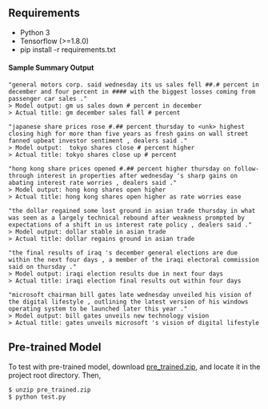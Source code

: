 
## Requirements
- Python 3
- Tensorflow (>=1.8.0)
- pip install -r requirements.txt

#### Sample Summary Output
```
"general motors corp. said wednesday its us sales fell ##.# percent in december and four percent in #### with the biggest losses coming from passenger car sales ."
> Model output: gm us sales down # percent in december
> Actual title: gm december sales fall # percent

"japanese share prices rose #.## percent thursday to <unk> highest closing high for more than five years as fresh gains on wall street fanned upbeat investor sentiment , dealers said ."
> Model output:  tokyo shares close # percent higher
> Actual title: tokyo shares close up # percent

"hong kong share prices opened #.## percent higher thursday on follow-through interest in properties after wednesday 's sharp gains on abating interest rate worries , dealers said ."
> Model output: hong kong shares open higher
> Actual title: hong kong shares open higher as rate worries ease

"the dollar regained some lost ground in asian trade thursday in what was seen as a largely technical rebound after weakness prompted by expectations of a shift in us interest rate policy , dealers said ."
> Model output: dollar stable in asian trade
> Actual title: dollar regains ground in asian trade

"the final results of iraq 's december general elections are due within the next four days , a member of the iraqi electoral commission said on thursday ."
> Model output: iraqi election results due in next four days
> Actual title: iraqi election final results out within four days

"microsoft chairman bill gates late wednesday unveiled his vision of the digital lifestyle , outlining the latest version of his windows operating system to be launched later this year ."
> Model output: bill gates unveils new technology vision
> Actual title: gates unveils microsoft 's vision of digital lifestyle
```

## Pre-trained Model
To test with pre-trained model, download [pre_trained.zip](https://drive.google.com/file/d/1V8pS1eoiv51wfiVp2rOB7IvJ5PeQs2n-/view?usp=sharing), and locate it in the project root directory. Then,
```
$ unzip pre_trained.zip
$ python test.py
```

